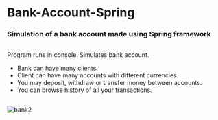 # Bank-Account-Spring
### Simulation of a bank account made using Spring framework
##
Program runs in console. Simulates bank account.
- Bank can have many clients.
- Client can have many accounts with different currencies.
- You may deposit, withdraw or transfer money between accounts.
- You can browse history of all your transactions.
##
![bank2](https://user-images.githubusercontent.com/32308481/38386406-d6f6221a-3914-11e8-9bfa-0dba5543ca0b.gif)
